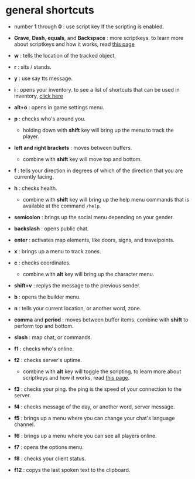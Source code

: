 # general shortcuts


* number **1** through **0** : use script key If the scripting is enabled.
* **Grave**, **Dash**, **equals**, and **Backspace** : more scriptkeys.
to learn more about scriptkeys and how it works, read [this page](../../general/scriptkeys "learn more about scriptkeys in general!")

* **w** : tells the location of the tracked object.
* **r** : sits / stands.
* **y** : use say tts message.
* **i** : opens your inventory. to see a list of shortcuts that can be used in inventory, [click here](../inventory)
* **alt+o** : opens in game settings menu.
* **p** : checks who's around you.
	* holding down with **shift** key will bring up the menu to track the player.
* **left and right brackets** : moves between buffers.
	* combine with **shift** key will move top and bottom.
* **f** : tells your direction in degrees of which of the direction that you are currently facing.
* **h** : checks health.
	* combine with **shift** key will bring up the help menu commands that is available at the command `/help`.
* **semicolon** : brings up the social menu depending on your gender.
* **backslash** : opens public chat.
* **enter** : activates map elements, like doors, signs, and travelpoints.
* **x** : brings up a menu to track zones.
* **c** : checks coordinates.
	* combine with **alt** key will bring up the character menu.
* **shift+v** : replys the message to the previous sender.
* **b** : opens the builder menu.
* **n** : tells your current location, or another word, zone.
* **comma** and **period** : moves between buffer items. combine with **shift** to perform top and bottom.
* **slash** : map chat, or commands.
* **f1** : checks who's online.
* **f2** : checks server's uptime.
	* combine with **alt** key will toggle the scripting. to learn more about scriptkeys and how it works, read [this page](../../general/scriptkeys "learn more about scriptkeys in general!").
* **f3** : checks your ping. the ping is the speed of your connection to the server.
* **f4** : checks message of the day, or another word, server message.
* **f5** : brings up a menu where you can change your chat's language channel.
* **f6** : brings up a menu where you can see all players online.
* **f7** : opens the options menu.
* **f8** : checks your client status.
* **f12** : copys the last spoken text to the clipboard.